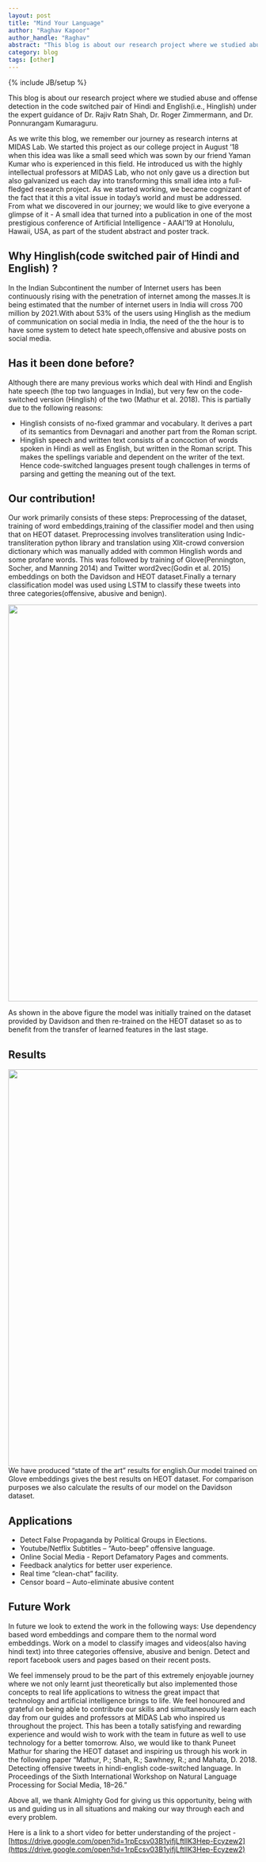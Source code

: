 ```yaml
---
layout: post
title: "Mind Your Language"
author: "Raghav Kapoor"
author_handle: "Raghav"
abstract: "This blog is about our research project where we studied abuse and offense detection in the code switched pair of Hindi and English(i.e., Hinglish) under the expert guidance of Dr. Rajiv Ratn Shah, Dr. Roger Zimmermann, and Dr. Ponnurangam Kumaraguru."
category: blog
tags: [other]
---
```

{% include JB/setup %}

This blog is about our research project where we studied abuse and offense detection in the code switched pair of Hindi and English(i.e., Hinglish) under the expert guidance of Dr. Rajiv Ratn Shah, Dr. Roger Zimmermann, and Dr. Ponnurangam Kumaraguru.

As we write this blog, we remember our journey as research interns at MIDAS Lab. We started this project as our college project in August ’18 when this idea was like a small seed which was sown by our friend Yaman Kumar who is experienced in this field. He introduced us with the highly intellectual professors at MIDAS Lab, who not only gave us a direction but also galvanized us each day into transforming this small idea into a full-fledged research project. As we started working, we became cognizant of the fact that it this a vital issue in today’s world and must be addressed. From what we discovered in our journey; we would like to give everyone a glimpse of it - A small idea that turned into a publication in one of the most prestigious conference of Artificial Intelligence - AAAI’19 at Honolulu, Hawaii, USA, as part of the student abstract and poster track.  

## Why Hinglish(code switched pair of Hindi and English) ?
In the Indian Subcontinent the number of Internet users has been continuously rising with the penetration of internet among the masses.It is being estimated that the number of internet users in India will cross 700 million by 2021.With about 53% of the users using Hinglish as the medium of communication on social media in India, the need of the the hour is to have some system to detect hate speech,offensive and abusive posts on social media.

## Has it been done before?
Although there are many previous works which deal with Hindi and English hate speech (the top two languages in India), but very few on the code-switched version (Hinglish) of the two (Mathur et al. 2018). This is partially due to the following reasons:
* Hinglish consists of no-fixed grammar and vocabulary. It derives a part of its semantics from Devnagari and another part from the Roman script.
* Hinglish speech and written text consists of a concoction of words spoken in Hindi as well as English, but written in the Roman script. This makes the spellings variable and dependent on the writer of the text. 
Hence code-switched languages present tough challenges in terms of parsing and getting the meaning out of the text.


## Our contribution!

Our work primarily consists of these steps: Preprocessing of the dataset, training of word embeddings,training of the classifier model and then using that on HEOT dataset. Preprocessing involves transliteration using Indic-transliteration python library and translation using Xlit-crowd conversion dictionary which was manually added with common Hinglish words and some profane words. This was followed by training of Glove(Pennington, Socher, and Manning 2014) and Twitter word2vec(Godin et al. 2015) embeddings on both the Davidson and HEOT dataset.Finally a ternary classification model was used using LSTM to classify these tweets into three categories(offensive, abusive and  benign).

<img src = '/assets/images/blog/myl-1.jpg' width="800">
<!-- ![alt text]() -->

As shown in the above figure the model was initially trained on the dataset provided by Davidson and then re-trained on the HEOT dataset so as to benefit from the transfer of learned features in the last stage.

## Results

<img src = '/assets/images/blog/myl-2.jpg' width="800">
<!-- ![alt text](/assets/images/blog/myl-2.jpg) -->
We have produced “state of the art” results for english.Our model trained on Glove embeddings gives the best results on HEOT dataset. For comparison purposes we also calculate the results of our model on the Davidson dataset.

## Applications

+ Detect False Propaganda by Political Groups in Elections.
+ Youtube/Netflix Subtitles – “Auto-beep” offensive language.
+ Online Social Media - Report Defamatory Pages and comments.
+ Feedback analytics for better user experience.
+ Real time “clean-chat” facility.
+ Censor board – Auto-eliminate abusive content

## Future Work

In future we look to extend the work in the following ways:
Use dependency based word embeddings and compare them to the normal word embeddings.
Work on a model to classify images and videos(also having hindi text) into three categories offensive, abusive and  benign.
Detect and report facebook users and pages based on their recent posts. 


We feel immensely proud to be the part of this extremely enjoyable journey where we not only learnt just theoretically but also implemented those concepts to real life applications to witness the great impact that technology and artificial intelligence brings to life. We feel honoured and grateful on being able to contribute our skills and simultaneously learn each day from our guides and professors at MIDAS Lab who inspired us throughout the project. This has been a totally satisfying and rewarding experience and would wish to work with the team in future as well to use technology for a better tomorrow. Also, we would like to thank Puneet Mathur for sharing the HEOT dataset and inspiring us through his work in the following paper “Mathur, P.; Shah, R.; Sawhney, R.; and Mahata, D. 2018. Detecting offensive tweets in hindi-english code-switched language. In Proceedings of the Sixth International Workshop on Natural Language Processing for Social Media, 18–26.” 
 
Above all, we thank Almighty God for giving us this opportunity, being with us and guiding us in all situations and making our way through each and every problem.

Here is a link to a short video for better understanding of the project - [https://drive.google.com/open?id=1rpEcsv03B1yifjLftllK3Hep-Ecyzew2](https://drive.google.com/open?id=1rpEcsv03B1yifjLftllK3Hep-Ecyzew2)
